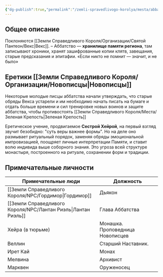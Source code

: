 ```yaml
---
{"dg-publish":true,"permalink":"/zemli-spravedlivogo-korolya/mesta/abbatstvo-svyatogo-veksa/"}
---
```


## Общее описание
Поклоняются [[Земли Справедливого Короля/Организации/Святой Пантеон/Векс\|Векс]]. – Аббатство  — **хранилище памяти региона**, там записывают хроники, хранят зашифрованные копии клятв, завещания, старые предсказания и эпитафии. «Если никто не помнит — значит, и не было»

## Еретики [[Земли Справедливого Короля/Организации/Новописцы\|Новописцы]]
Некоторые молодые писцы аббатства начали утверждать, что старые обряды Векса устарели и им необходимо начать писать на бумаге и отдать больше времени и сил тренировке новых воинов и защите аббатства, чтобы противостоять [[Земли Справедливого Короля/Места/Зеленая Крепость\|Зеленая Крепость]]

Еретическое учение, продвигаемое **Сестрой Хейрой**, на первый взгляд звучит безобидно: "суть веры важнее формы". Но на деле оно размывает ритуальный порядок, заменяя обряды эмоциональной импровизацией, поощряет личные интерпретации Памяти, и ставит волю индивида выше соборного знания. Это угроза всей структуре монастыря, построенного на ритуале, сохранении форм и традиции.

## Примечательные личности

| Примечательные люди | Должность                        |
| ------------------- | -------------------------------- |
| [[Земли Справедливого Короля/NPC/Гордимор\|Гордимор]]        | Дьякон                           |
| [[Земли Справедливого Короля/NPC/Лантан Риэль\|Лантан Риэль]]    | Глава Аббатства                  |
| Хейра (в тюрьме)    | Монашка. Проповедница Новописцев |
| Веллин              | Старший Наставник.               |
| Ирет Кай            | Монах                            |
| Мелвина             | Архивист                         |
| Марквен             | Оруженосец                       |

